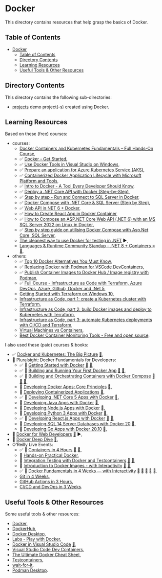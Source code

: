 # Docker

This directory contains resources that help grasp the basics of Docker.

## Table of Contents

- [Docker](#docker)
  - [Table of Contents](#table-of-contents)
  - [Directory Contents](#directory-contents)
  - [Learning Resources](#learning-resources)
  - [Useful Tools \& Other Resources](#useful-tools--other-resources)

## Directory Contents

This directory contains the following sub-directories:

- [projects](projects/) demo project(-s) created using Docker.

## Learning Resources

Based on these (free) courses:

- courses:
  - [Docker Containers and Kubernetes Fundamentals – Full Hands-On Course](https://youtu.be/kTp5xUtcalw?si=138s3imH6cmRn0Jg),
  - ✅ [Docker - Get Started](https://docs.docker.com/get-started/),
  - ✅ [Use Docker Tools in Visual Studio on Windows](https://learn.microsoft.com/en-us/dotnet/architecture/containerized-lifecycle/design-develop-containerized-apps/visual-studio-tools-for-docker),
  - ✅ [Prepare an application for Azure Kubernetes Service (AKS)](https://learn.microsoft.com/en-us/azure/aks/tutorial-kubernetes-prepare-app),
  - ✅ [Containerized Docker Application Lifecycle with Microsoft Platform and Tools](https://learn.microsoft.com/en-us/dotnet/architecture/containerized-lifecycle/),
  - ✅ [Intro to Docker - A Tool Every Developer Should Know](https://youtu.be/WcQ3-M4-jik),
  - ✅ [Deploy a .NET Core API with Docker (Step-by-Step)](https://youtu.be/f0lMGPB10bM),
  - ✅ [Step by step - Run and Connect to SQL Server in Docker](https://youtu.be/SJAl3vOX05M),
  - ✅ [Docker Compose with .NET Core & SQL Server (Step by Step)](https://youtu.be/4V7CwC_4oss),
  - ✅ [Web API in NET 6 + Docker](https://dev.to/berviantoleo/web-api-in-net-6-docker-41d5),
  - ✅ [How to Create React App in Docker Container](https://frontendguruji.com/blog/how-to-create-react-app-in-docker-container/),
  - ✅ [How to Compose an ASP.NET Core Web API (.NET 6) with an MS SQL Server 2022 on Linux in Docker](https://blog.christian-schou.dk/dockerize-net-core-web-api-with-ms-sql-server/),
  - ✅ [Step by step guide on utilising Docker Compose with Asp.Net Core, SQL Server](https://youtu.be/zrzdRINyYdM),
  - [The cleanest way to use Docker for testing in .NET](https://youtu.be/8IRNC7qZBmk) :arrow_forward:,
  - [Languages & Runtime Community Standup - .NET 8 + Containers = 💖](https://www.youtube.com/live/fMtQMYc_HlQ?si=eeaQL6mS9c9kfxS2),
- others:
  - ✅ [Top 10 Docker Alternatives You Must Know](https://www.knowledgehut.com/blog/devops/docker-alternatives),
  - ✅ [Replacing Docker with Podman for VSCode DevContainers](https://blog.lifeishao.com/2021/12/30/replacing-docker-with-podman-for-your-vscode-devcontainers/),
  - ✅ [Publish Container Images to Docker Hub / Image registry with Podman](https://computingforgeeks.com/how-to-publish-docker-image-to-docker-hub-with-podman/),
  - ✅ [Full Course - Infrastructure as Code with Terraform, Azure DevOps, Azure, Github, Docker and .Net 5](https://youtu.be/q4xNBqvD1uU),
  - [Getting Started with Terraform on Windows 10](https://thomgreene.com/post/2020/2020-06-15-terraform-getting-started-windows/),
  - [Infrastructure as Code, part 1: create a Kubernetes cluster with Terraform](https://circleci.com/blog/learn-iac-part1/),
  - [Infrastructure as Code, part 2: build Docker images and deploy to Kubernetes with Terraform](https://circleci.com/blog/learn-iac-part02/),
  - [Infrastructure as Code, part 3: automate Kubernetes deployments with CI/CD and Terraform](https://circleci.com/blog/learn-iac-part3/),
  - [Virtual Machines vs Containers](https://youtu.be/eyNBf1sqdBQ),
  - [Best Docker Container Monitoring Tools - Free and open source](https://youtu.be/zxAmqY63eJE).

I also used these (paid) courses & books:

- ✅ [Docker and Kubernetes: The Big Picture](https://app.pluralsight.com/library/courses/docker-kubernetes-big-picture/table-of-contents) [:file_folder:](https://app.pluralsight.com/library/courses/docker-kubernetes-big-picture/exercise-files),
- 🎥 Pluralsight: Docker Fundamentals for Developers:
  - ✅ 🎥 [Getting Started with Docker](https://app.pluralsight.com/library/courses/docker-getting-started-2023/table-of-contents) [:file_folder:](https://app.pluralsight.com/library/courses/docker-getting-started-2023/exercise-files) [:file_folder:](https://github.com/nigelpoulton/gsd),
  - ✅ 🎥 [Building and Running Your First Docker App](https://app.pluralsight.com/library/courses/docker-building-running-first-app/table-of-contents) [:file_folder:](https://app.pluralsight.com/library/courses/docker-building-running-first-app/exercise-files) [:file_folder:](https://github.com/DanWahlin/NodeExpressMongoDBDockerApp),
  - ✅ 🎥 [Building and Orchestrating Containers with Docker Compose](https://app.pluralsight.com/library/courses/docker-compose-building-orchestrating-containers/table-of-contents) [:file_folder:](https://app.pluralsight.com/library/courses/docker-compose-building-orchestrating-containers/exercise-files) [:file_folder:](https://github.com/DanWahlin/NodeExpressMongoDBDockerApp) [:file_folder:](https://github.com/DanWahlin/CodeWithDanDockerServices),
  - 🎥 [Developing Docker Apps: Core Principles](https://app.pluralsight.com/library/courses/docker-apps-developing-core-principles-2023/table-of-contents) [:file_folder:](https://app.pluralsight.com/library/courses/docker-apps-developing-core-principles-2023/exercise-files),
  - 🎥 [Deploying Containerized Applications](https://app.pluralsight.com/library/courses/deploying-containerized-applications/table-of-contents) [:file_folder:](https://app.pluralsight.com/library/courses/deploying-containerized-applications/exercise-files),
  - ✅ 🎥 [Developing .NET Core 5 Apps with Docker](https://app.pluralsight.com/library/courses/docker-dot-net-core-apps-developing/table-of-contents) [:file_folder:](https://app.pluralsight.com/library/courses/docker-dot-net-core-apps-developing/exercise-files),
  - 🎥 [Developing Java Apps with Docker](https://app.pluralsight.com/library/courses/java-apps-docker-developing-2023/table-of-contents) [:file_folder:](https://app.pluralsight.com/library/courses/java-apps-docker-developing-2023/exercise-files),
  - 🎥 [Developing Node.js Apps with Docker](https://app.pluralsight.com/library/courses/nodejs-docker-developing-apps/table-of-contents) [:file_folder:](https://app.pluralsight.com/library/courses/nodejs-docker-developing-apps/exercise-files),
  - 🎥 [Developing Python 3 Apps with Docker](https://app.pluralsight.com/library/courses/python-apps-docker-developing/table-of-contents) [:file_folder:](https://app.pluralsight.com/library/courses/python-apps-docker-developing/exercise-files),
  - ✅ 🎥 [Developing React.js Apps with Docker](https://app.pluralsight.com/library/courses/reactjs-apps-docker-developing/table-of-contents) [:file_folder:](https://app.pluralsight.com/library/courses/reactjs-apps-docker-developing/exercise-files) [:file_folder:](https://github.com/saravanan75/docker_react),
  - 🎥 [Developing SQL 14 Server Databases with Docker 20](https://app.pluralsight.com/library/courses/sql-server-databases-docker-developing/table-of-contents) [:file_folder:](https://app.pluralsight.com/library/courses/sql-server-databases-docker-developing/exercise-files),
  - 🎥 [Developing Go Apps with Docker 20.10](https://app.pluralsight.com/library/courses/docker-developing-go-apps/table-of-contents) [:file_folder:](https://app.pluralsight.com/library/courses/docker-developing-go-apps/exercise-files),
- 🎥 [Docker for Web Developers](https://app.pluralsight.com/library/courses/docker-web-development/table-of-contents) [:file_folder:](https://app.pluralsight.com/library/courses/docker-web-developers/exercise-files) :arrow_forward:,
- 🎥 [Docker Deep Dive](https://app.pluralsight.com/library/courses/docker-deep-dive-update/table-of-contents) [:file_folder:](https://app.pluralsight.com/library/courses/docker-deep-dive-update/exercise-files),
- O'Reilly Live Events:
  - ✅ 🎥 [Containers in 4 Hours](https://learning.oreilly.com/live-events/containers-in-4-hours/0636920239529/) [:file_folder:](https://on24static.akamaized.net/event/41/29/94/5/rt/1/documents/resourceList1688575690311/containers725231688575689731.pdf) [:file_folder:](https://github.com/sandervanvugt/containers),
  - 🎥 [Hands-on Practical Docker](https://learning.oreilly.com/live-events/hands-on-practical-docker/0636920201922/),
  - 🎥 [Integration Testing with Docker and Testcontainers](https://learning.oreilly.com/live-events/integration-testing-with-docker-and-testcontainers/0636920063105/) [:file_folder:](https://on24static.akamaized.net/event/42/35/66/7/rt/1/documents/resourceList1689021806698/slides.pdf) [:file_folder:](https://github.com/bmuschko/testcontainers-integration-testing),
  - 🎥 [Introduction to Docker Images - with Interactivity](https://learning.oreilly.com/live-events/introduction-to-docker-imageswith-interactivity/0636920255161/) [:file_folder:](https://on24static.akamaized.net/event/42/35/67/1/rt/1/documents/resourceList1689297753939/classdockerimages1689297751782.pdf) [:file_folder:](https://gist.github.com/spkane/a15467f50545483282496624629bc62e),
  - ✅ 🎥 [Docker Fundamentals in 4 Weeks — with Interactivity](https://learning.oreilly.com/live-events/docker-fundamentals-in-4-weekswith-interactivity/0636920061161/0636920091841/) [:file_folder:](https://on24static.akamaized.net/event/42/73/13/8/rt/1/documents/resourceList1693925243918/studentsetup1683066899581.pdf) [:file_folder:](https://on24static.akamaized.net/event/42/73/13/7/rt/1/documents/resourceList1693070416012/classdocker4weeksday11693070413884.pdf) [:file_folder:](https://on24static.akamaized.net/event/42/73/13/8/rt/1/documents/resourceList1693924885224/classdocker4weeksday21693924884110.pdf) [:file_folder:](https://gist.github.com/spkane/686ae98467a840d73cd3e181da9b1194) [:file_folder:](https://learning.oreilly.com/scenarios/devops-tools-sandbox/9781098126469/).
  - [Git in 4 Weeks](https://learning.oreilly.com/live-events/git-in-4-weeks/0636920057275/0636920094825/),
  - [GitHub Actions in 3 Hours](https://learning.oreilly.com/live-events/github-actions-in-3-hours/0636920093155/0636920093154/),
  - [CI/CD and DevOps in 3 Weeks](https://learning.oreilly.com/live-events/cicd-and-devops-in-3-weeks/0636920072763/).

## Useful Tools & Other Resources

Some useful tools & other resources:

- [Docker](https://www.docker.com/),
- [DockerHub](https://hub.docker.com/),
- [Docker Desktop](https://www.docker.com/products/docker-desktop/),
- [Labs - Play with Docker](https://labs.play-with-docker.com/),
- [Docker in Visual Studio Code](https://code.visualstudio.com/docs/containers/overview) [:file_folder:](https://marketplace.visualstudio.com/items?itemName=ms-azuretools.vscode-docker),
- [Visual Studio Code Dev Containers](https://code.visualstudio.com/docs/devcontainers/create-dev-container),
- [The Ultimate Docker Cheat Sheet](https://dockerlabs.collabnix.com/docker/cheatsheet/),
- [Testcontainers](https://github.com/testcontainers/testcontainers-dotnet),
- [wait-for-it](https://github.com/vishnubob/wait-for-it),
- [Podman Desktop](https://podman-desktop.io/).
